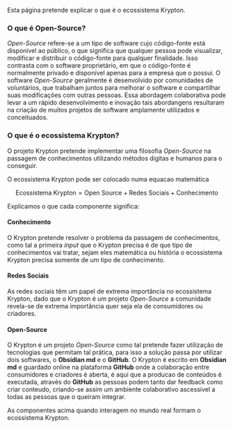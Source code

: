 Esta página pretende explicar o que é o ecossistema Krypton.

### O que é Open-Source?

*Open-Source* refere-se a um tipo de software cujo código-fonte está disponível ao público, o que significa que qualquer pessoa pode visualizar, modificar e distribuir o código-fonte para qualquer finalidade. Isso contrasta com o software proprietário, em que o código-fonte é normalmente privado e disponível apenas para a empresa que o possui.
O software *Open-Source* geralmente é desenvolvido por comunidades de voluntários, que trabalham juntos para melhorar o software e compartilhar suas modificações com outras pessoas. Essa abordagem colaborativa pode levar a um rápido desenvolvimento e inovação tais abordangens resultaram na criação de muitos projetos de software amplamente utilizados e conceituados.

### O que é o ecossistema Krypton?

O projeto Krypton pretende implementar uma filosofia *Open-Source* na passagem de conhecimentos utilizando métodos digitas e humanos para o conseguir.

O ecossistema Krypton pode ser colocado numa equacao matemática

$$\text{Ecossistema Krypton} = \text{Open Source} + \text{Redes Sociais} + \text{Conhecimento} $$

Explicamos o que cada componente significa:

#### Conhecimento

O Krypton pretende resolver o problema da passagem de conhecimentos, como tal a primeira *input* que o Krypton precisa é de que tipo de conhecimentos vai tratar, sejam eles matemática ou história o ecossistema Krypton precisa somente de um tipo de conhecimento.

#### Redes Sociais

As redes sociais têm um papel de extrema importância no ecossistema Krypton, dado que o Krypton é um projeto *Open-Source* a comunidade revela-se de extrema importância quer seja ela de consumidores ou criadores.

#### Open-Source

O Krypton é um projeto *Open-Source* como tal pretende fazer utilização de tecnologias que permitam tal prática, para isso a solução passa por utilizar dois softwares, o **Obsidian md** e o **GitHub**.
O Krypton é escrito em **Obsidian md** e guardado online na plataforma **GitHub** onde a colaboração entre consumidores e criadores é aberta, é aqui que a producao de conteúdos é executada, através do **GitHub** as pessoas podem tanto dar feedback como criar conteudo, criando-se assim um ambiente colaborativo ascessivel a todas as pessoas que o queiram integrar.

As componentes acima quando interagem no mundo real formam o ecossistema Krypton.